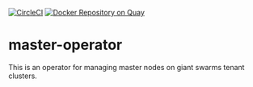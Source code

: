 [![CircleCI](https://circleci.com/gh/giantswarm/master-operator.svg?&style=shield)](https://circleci.com/gh/giantswarm/master-operator) [![Docker Repository on Quay](https://quay.io/repository/giantswarm/master-operator/status "Docker Repository on Quay")](https://quay.io/repository/giantswarm/master-operator)

# master-operator

This is an operator for managing master nodes on giant swarms tenant clusters.
